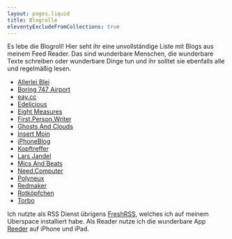 ```yaml
---
layout: pages.liquid
title: Blogrolle
eleventyExcludeFromCollections: true
---
```


Es lebe die Blogroll! Hier seht ihr eine unvollständige Liste mit Blogs aus meinem Feed Reader. Das sind wunderbare Menschen, die wunderbare Texte schreiben oder wunderbare Dinge tun und ihr solltet sie ebenfalls alle und regelmäßig lesen.

- [Allerlei Blei](https://allerleiblei.wordpress.com)
- [Boring 747 Airport](https://blog.deruku.net)
- [eay.cc](https://eay.cc)
- [Edelicious](https://www.edelicious.de)
- [Eight Measures](https://www.eightmeasures.com)
- [First.Person.Writer](https://inderst.wordpress.com)
- [Ghosts And Clouds](https://ghostsandclouds.wordpress.com)
- [Insert Moin](http://insertmoin.de)
- [iPhoneBlog](https://www.iphoneblog.de)
- [Kopftreffer](http://kopftreffer.de)
- [Lars Jandel](http://larsjandel.de)
- [Mics And Beats](http://micsundbeats.de/blog)
- [Need.Computer](https://need.computer)
- [Polyneux](https://polyneux.de)
- [Redmaker](https://redmaker.net)
- [Rotköpfchen](https://rotkopfchen.de)
- [Torbo](https://torbenboekemeyer.me)

Ich nutzte als RSS Dienst übrigens [FreshRSS](https://freshrss.org), welches ich auf meinem Uberspace installiert habe. Als Reader nutze ich die wunderbare App [Reeder](https://www.reederapp.com) auf iPhone und iPad.